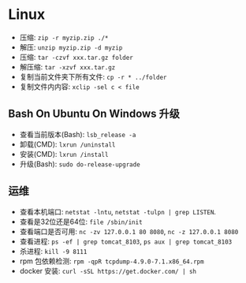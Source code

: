 # Linux

- 压缩: `zip -r myzip.zip ./*`
- 解压: `unzip myzip.zip -d myzip`
- 压缩: `tar -czvf xxx.tar.gz folder`
- 解压缩: `tar -xzvf xxx.tar.gz`
- 复制当前文件夹下所有文件: `cp -r * ../folder`
- 复制文件内内容: `xclip -sel c < file`

## Bash On Ubuntu On Windows 升级

- 查看当前版本(Bash): `lsb_release -a`
- 卸载(CMD): `lxrun /uninstall`
- 安装(CMD): `lxrun /install`
- 升级(Bash): `sudo do-release-upgrade`

## 运维

- 查看本机端口: `netstat -lntu`, `netstat -tulpn | grep LISTEN`.
- 查看是32位还是64位: `file /sbin/init`
- 查看端口是否可用: `nc -zv 127.0.0.1 80 8080`, `nc -z 127.0.0.1 8080`
- 查看进程: `ps -ef | grep tomcat_8103`, `ps aux | grep tomcat_8103`
- 杀进程: `kill -9 8111`
- rpm 包依赖检测: `rpm -qpR tcpdump-4.9.0-7.1.x86_64.rpm`
- docker 安装: `curl -sSL https://get.docker.com/ | sh`